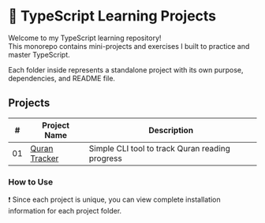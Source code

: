 # 🧠 TypeScript Learning Projects

Welcome to my TypeScript learning repository!  
This monorepo contains mini-projects and exercises I built to practice and master TypeScript.

Each folder inside represents a standalone project with its own purpose, dependencies, and README file.

## Projects

| #   | Project Name       | Description                         |
|-----|--------------------|-------------------------------------|
| 01  | [Quran Tracker](./01-quran-tracker) | Simple CLI tool to track Quran reading progress |

### How to Use
❗ Since each project is unique, you can view complete installation information for each project folder.
